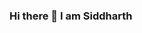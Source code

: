 ### Hi there 👋 I am Siddharth

<!--
**siddharth-sable/siddharth-sable** is a ✨ _special_ ✨ repository because its `README.md` (this file) appears on your GitHub profile.

<img width="523" alt="image" src="https://user-images.githubusercontent.com/66620788/180738137-1a34f8b5-1235-492b-996e-b8236b28294b.png">

![Visitor Count](https://profile-counter.glitch.me/{YOUR USER}/count.svg)

[Let's Connect 🚀](https://shor.by/EpUD)
